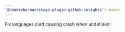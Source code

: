 ```yaml
---
'@roadiehq/backstage-plugin-github-insights': minor
---
```


Fix languages card causing crash when undefined
